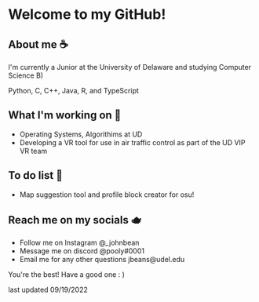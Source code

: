 
<h1>Welcome to my GitHub!</h1>

<h2>About me ☕</h2>
<p>I'm currently a Junior at the University of Delaware and studying Computer Science B)</p>
<p>Python, C, C++, Java, R, and TypeScript</p>

<h2>What I'm working on 🍵</h2>
<ul>
  <li>Operating Systems, Algorithims at UD</li>
  <li>Developing a VR tool for use in air traffic control as 
    part of the UD VIP VR team</li>
</ul>

<h2>To do list 🧉</h2>
<ul>
 <li>Map suggestion tool and profile block creator for osu!</li>
</ul>

<h2>Reach me on my socials 🫖</h2>
<ul>
  <li>Follow me on Instagram @_johnbean</li>
  <li>Message me on discord @pooly#0001</li>
  <li>Email me for any other questions jbeans@udel.edu</li>
</ul>

<p>You're the best! Have a good one : )</p>
<p>last updated 09/19/2022</p>

